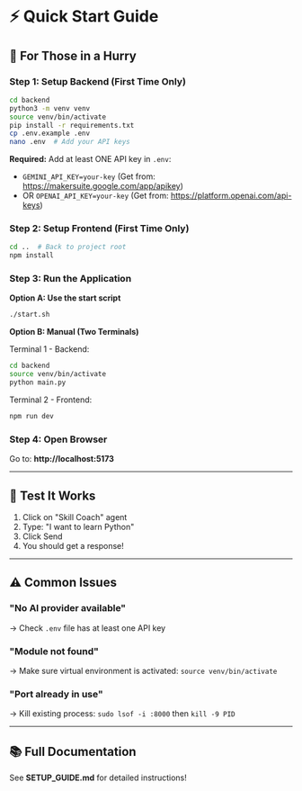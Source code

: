 # ⚡ Quick Start Guide

## 🎯 For Those in a Hurry

### Step 1: Setup Backend (First Time Only)
```bash
cd backend
python3 -m venv venv
source venv/bin/activate
pip install -r requirements.txt
cp .env.example .env
nano .env  # Add your API keys
```

**Required:** Add at least ONE API key in `.env`:
- `GEMINI_API_KEY=your-key` (Get from: https://makersuite.google.com/app/apikey)
- OR `OPENAI_API_KEY=your-key` (Get from: https://platform.openai.com/api-keys)

### Step 2: Setup Frontend (First Time Only)
```bash
cd ..  # Back to project root
npm install
```

### Step 3: Run the Application

**Option A: Use the start script**
```bash
./start.sh
```

**Option B: Manual (Two Terminals)**

Terminal 1 - Backend:
```bash
cd backend
source venv/bin/activate
python main.py
```

Terminal 2 - Frontend:
```bash
npm run dev
```

### Step 4: Open Browser
Go to: **http://localhost:5173**

---

## 🧪 Test It Works

1. Click on "Skill Coach" agent
2. Type: "I want to learn Python"
3. Click Send
4. You should get a response!

---

## ⚠️ Common Issues

### "No AI provider available"
→ Check `.env` file has at least one API key

### "Module not found"
→ Make sure virtual environment is activated: `source venv/bin/activate`

### "Port already in use"
→ Kill existing process: `sudo lsof -i :8000` then `kill -9 PID`

---

## 📚 Full Documentation

See **SETUP_GUIDE.md** for detailed instructions!


